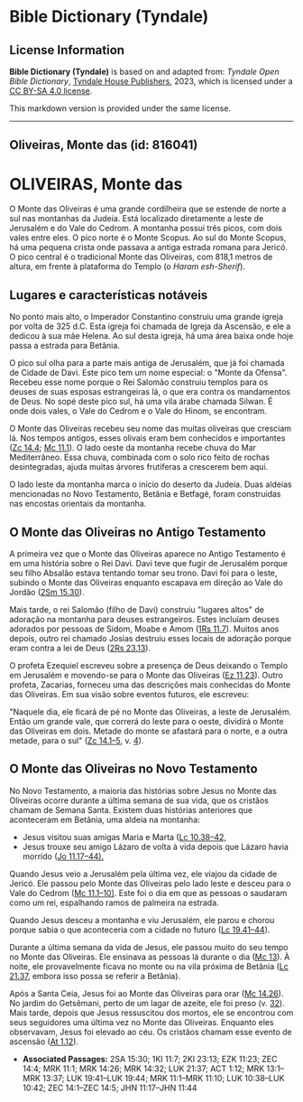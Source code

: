 # Bible Dictionary (Tyndale)

## License Information

**Bible Dictionary (Tyndale)** is based on and adapted from: _Tyndale Open Bible Dictionary_, [Tyndale House Publishers](https://tyndaleopenresources.com/), 2023, which is licensed under a [CC BY-SA 4.0 license](https://creativecommons.org/licenses/by-sa/4.0/legalcode.en).

This markdown version is provided under the same license.



--------------------------------

## Oliveiras, Monte das (id: 816041)

OLIVEIRAS, Monte das
====================

O Monte das Oliveiras é uma grande cordilheira que se estende de norte a sul nas montanhas da Judeia. Está localizado diretamente a leste de Jerusalém e do Vale do Cedrom. A montanha possui três picos, com dois vales entre eles. O pico norte é o Monte Scopus. Ao sul do Monte Scopus, há uma pequena crista onde passava a antiga estrada romana para Jericó. O pico central é o tradicional Monte das Oliveiras, com 818,1 metros de altura, em frente à plataforma do Templo (o *Haram esh\-Sherif*).

Lugares e características notáveis
----------------------------------

No ponto mais alto, o Imperador Constantino construiu uma grande igreja por volta de 325 d.C. Esta igreja foi chamada de Igreja da Ascensão, e ele a dedicou à sua mãe Helena. Ao sul desta igreja, há uma área baixa onde hoje passa a estrada para Betânia.

O pico sul olha para a parte mais antiga de Jerusalém, que já foi chamada de Cidade de Davi. Este pico tem um nome especial: o "Monte da Ofensa". Recebeu esse nome porque o Rei Salomão construiu templos para os deuses de suas esposas estrangeiras lá, o que era contra os mandamentos de Deus. No sopé deste pico sul, há uma vila árabe chamada Silwan. É onde dois vales, o Vale do Cedrom e o Vale do Hinom, se encontram.

O Monte das Oliveiras recebeu seu nome das muitas oliveiras que cresciam lá. Nos tempos antigos, esses olivais eram bem conhecidos e importantes ([Zc 14\.4](https://ref.ly/Zech14:4); [Mc 11\.1](https://ref.ly/Mark11:1)). O lado oeste da montanha recebe chuva do Mar Mediterrâneo. Essa chuva, combinada com o solo rico feito de rochas desintegradas, ajuda muitas árvores frutíferas a crescerem bem aqui.

O lado leste da montanha marca o início do deserto da Judeia. Duas aldeias mencionadas no Novo Testamento, Betânia e Betfagé, foram construídas nas encostas orientais da montanha.

O Monte das Oliveiras no Antigo Testamento
------------------------------------------

A primeira vez que o Monte das Oliveiras aparece no Antigo Testamento é em uma história sobre o Rei Davi. Davi teve que fugir de Jerusalém porque seu filho Absalão estava tentando tomar seu trono. Davi foi para o leste, subindo o Monte das Oliveiras enquanto escapava em direção ao Vale do Jordão ([2Sm 15\.30](https://ref.ly/2Sam15:30)).

Mais tarde, o rei Salomão (filho de Davi) construiu "lugares altos" de adoração na montanha para deuses estrangeiros. Estes incluíam deuses adorados por pessoas de Sidom, Moabe e Amom ([1Rs 11\.7](https://ref.ly/1Kgs11:7)). Muitos anos depois, outro rei chamado Josias destruiu esses locais de adoração porque eram contra a lei de Deus ([2Rs 23\.13](https://ref.ly/2Kgs23:13)).

O profeta Ezequiel escreveu sobre a presença de Deus deixando o Templo em Jerusalém e movendo\-se para o Monte das Oliveiras ([Ez 11\.23](https://ref.ly/Ezek11:23)). Outro profeta, Zacarias, forneceu uma das descrições mais conhecidas do Monte das Oliveiras. Em sua visão sobre eventos futuros, ele escreveu:

"Naquele dia, ele ficará de pé no Monte das Oliveiras, a leste de Jerusalém. Então um grande vale, que correrá do leste para o oeste, dividirá o Monte das Oliveiras em dois. Metade do monte se afastará para o norte, e a outra metade, para o sul" ([Zc 14\.1–5](https://ref.ly/Zech14:1-Zech14:5), v. [4](https://ref.ly/Zech14:4)).

O Monte das Oliveiras no Novo Testamento
----------------------------------------

No Novo Testamento, a maioria das histórias sobre Jesus no Monte das Oliveiras ocorre durante a última semana de sua vida, que os cristãos chamam de Semana Santa. Existem duas histórias anteriores que aconteceram em Betânia, uma aldeia na montanha:

* Jesus visitou suas amigas Maria e Marta ([Lc 10\.38–42,](https://ref.ly/Luke10:38-Luke10:42)
* Jesus trouxe seu amigo Lázaro de volta à vida depois que Lázaro havia morrido ([Jo 11\.17–44](https://ref.ly/John11:17-John11:44)[).](https://ref.ly/Mark11:1-Mark11:10)

Quando Jesus veio a Jerusalém pela última vez, ele viajou da cidade de Jericó. Ele passou pelo Monte das Oliveiras pelo lado leste e desceu para o Vale do Cedrom ([Mc 11\.1–10\)](https://ref.ly/Mark11:1-Mark11:10). Este foi o dia em que as pessoas o saudaram como um rei, espalhando ramos de palmeira na estrada.

Quando Jesus desceu a montanha e viu Jerusalém, ele parou e chorou porque sabia o que aconteceria com a cidade no futuro ([Lc 19\.41–44](https://ref.ly/Luke19:41-Luke19:44)).

Durante a última semana da vida de Jesus, ele passou muito do seu tempo no Monte das Oliveiras. Ele ensinava as pessoas lá durante o dia ([Mc 13](https://ref.ly/Mark13:1-Mark13:37)). À noite, ele provavelmente ficava no monte ou na vila próxima de Betânia ([Lc 21\.37](https://ref.ly/Luke21:37), embora isso possa se referir a Betânia).

Após a Santa Ceia, Jesus foi ao Monte das Oliveiras para orar ([Mc 14\.26](https://ref.ly/Mark14:26)). No jardim do Getsêmani, perto de um lagar de azeite, ele foi preso (v. [32](https://ref.ly/Mark14:32)). Mais tarde, depois que Jesus ressuscitou dos mortos, ele se encontrou com seus seguidores uma última vez no Monte das Oliveiras. Enquanto eles observavam, Jesus foi elevado ao céu. Os cristãos chamam esse evento de ascensão ([At 1\.12](https://ref.ly/Acts1:12)).

* **Associated Passages:** 2SA 15:30; 1KI 11:7; 2KI 23:13; EZK 11:23; ZEC 14:4; MRK 11:1; MRK 14:26; MRK 14:32; LUK 21:37; ACT 1:12; MRK 13:1–MRK 13:37; LUK 19:41–LUK 19:44; MRK 11:1–MRK 11:10; LUK 10:38–LUK 10:42; ZEC 14:1–ZEC 14:5; JHN 11:17–JHN 11:44

